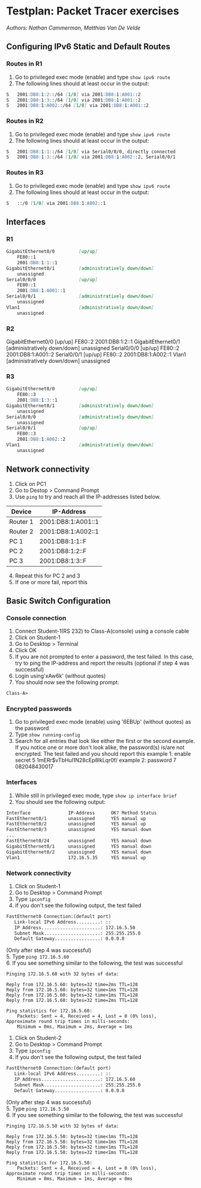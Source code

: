 # Testplan: Packet Tracer exercises

*Authors: Nathan Cammerman, Matthias Van De Velde*

## Configuring IPv6 Static and Default Routes
### Routes in R1
1. Go to privileged exec mode (enable) and type `show ipv6 route`
2. The following lines should at least occur in the output:
```Markdown
S   2001:DB8:1:2::/64 [1/0] via 2001:DB8:1:A001::2
S   2001:DB8:1:3::/64 [1/0] via 2001:DB8:1:A001::2
S   2001:DB8:1:A002::/64 [1/0] via 2001:DB8:1:A001::2
```

### Routes in R2
1. Go to privileged exec mode (enable) and type `show ipv6 route`
2. The following lines should at least occur in the output:
```Markdown
S   2001:DB8:1:1::/64 [1/0] via Serial0/0/0, directly connected
S   2001:DB8:1:3::/64 [1/0] via 2001:DB8:1:A002::2, Serial0/0/1
```

### Routes in R3
1. Go to privileged exec mode (enable) and type `show ipv6 route`
2. The following lines should at least occur in the output:
```Markdown
S   ::/0 [1/0] via 2001:DB8:1:A002::1
```

## Interfaces
### R1
```Markdown
GigabitEthernet0/0         [up/up]
    FE80::1
    2001:DB8:1:1::1
GigabitEthernet0/1         [administratively down/down]
    unassigned
Serial0/0/0                [up/up]
    FE80::1
    2001:DB8:1:A001::1
Serial0/0/1                [administratively down/down]
    unassigned
Vlan1                      [administratively down/down]
    unassigned
```

### R2
GigabitEthernet0/0         [up/up]
    FE80::2
    2001:DB8:1:2::1
GigabitEthernet0/1         [administratively down/down]
    unassigned
Serial0/0/0                [up/up]
    FE80::2
    2001:DB8:1:A001::2
Serial0/0/1                [up/up]
    FE80::2
    2001:DB8:1:A002::1
Vlan1                      [administratively down/down]
    unassigned

### R3
```Markdown
GigabitEthernet0/0         [up/up]
    FE80::3
    2001:DB8:1:3::1
GigabitEthernet0/1         [administratively down/down]
    unassigned
Serial0/0/0                [administratively down/down]
    unassigned
Serial0/0/1                [up/up]
    FE80::3
    2001:DB8:1:A002::2
Vlan1                      [administratively down/down]
    unassigned
```

## Network connectivity
1. Click on PC1
2. Go to Destop > Command Prompt
3. Use `ping` to try and reach all the IP-addresses listed below. 

| Device | IP-Address |
|---|---|
| Router 1 | 2001:DB8:1:A001::1 |
| Router 2 | 2001:DB8:1:A002::1 |
| PC 1 | 2001:DB8:1:1::F |
| PC 2 | 2001:DB8:1:2::F |
| PC 3 | 2001:DB8:1:3::F |

4. Repeat this for PC 2 and 3
5. If one or more fail, report this

## Basic Switch Configuration
### Console connection
1. Connect Student-1(RS 232) to Class-A(console) using a console cable 
2. Click on Student-1
3. Go to Desktop > Terminal
4. Click OK
5. If you are not prompted to enter a password, the test failed. In this case, try to ping the IP-address and report the results 
(optional if step 4 was successful)
6. Login using'xAw6k' (without quotes)
7. You should now see the following prompt:
```Markdown
Class-A>
```


### Encrypted passwords
1. Go to privileged exec mode (enable) using '6EBUp' (without quotes) as the password
2. Type `show running-config`
3. Search for all entries that look like either the first or the second example. If you notice one or more don't look alike, the password(s) is/are not encrypted. The test failed and you should report this
example 1: enable secret 5 $1$mERr$vTbHul1N28cEp8lkLqr0f/
example 2: password 7 082048430017  

### Interfaces
1. While still in privileged exec mode, type `show ip interface brief`
2. You should see the following output:
```Markdown
Interface              IP-Address      OK? Method Status                Protocol 
FastEthernet0/1        unassigned      YES manual up                    up 
FastEthernet0/2        unassigned      YES manual up                    up 
FastEthernet0/3        unassigned      YES manual down                  down 
... 
FastEthernet0/24       unassigned      YES manual down                  down 
GigabitEthernet0/1     unassigned      YES manual down                  down 
GigabitEthernet0/2     unassigned      YES manual down                  down 
Vlan1                  172.16.5.35     YES manual up                    up
```

### Network connectivity
1. Click on Student-1
2. Go to Desktop > Command Prompt
3. Type `ipconfig`
4. If you don't see the following output, the test failed
```Markdown
FastEthernet0 Connection:(default port)
   Link-local IPv6 Address.........: ::
   IP Address......................: 172.16.5.50
   Subnet Mask.....................: 255.255.255.0
   Default Gateway.................: 0.0.0.0
```
(Only after step 4 was successful)  
5. Type `ping 172.16.5.60`  
6. If you see something similar to the following, the test was successful
```
Pinging 172.16.5.60 with 32 bytes of data:

Reply from 172.16.5.60: bytes=32 time=2ms TTL=128
Reply from 172.16.5.60: bytes=32 time=1ms TTL=128
Reply from 172.16.5.60: bytes=32 time<1ms TTL=128
Reply from 172.16.5.60: bytes=32 time=2ms TTL=128

Ping statistics for 172.16.5.60:
    Packets: Sent = 4, Received = 4, Lost = 0 (0% loss),
Approximate round trip times in milli-seconds:
    Minimum = 0ms, Maximum = 2ms, Average = 1ms
```



1. Click on Student-2
2. Go to Desktop > Command Prompt
3. Type `ipconfig`
4. If you don't see the following output, the test failed
```Markdown
FastEthernet0 Connection:(default port)
   Link-local IPv6 Address.........: ::
   IP Address......................: 172.16.5.60
   Subnet Mask.....................: 255.255.255.0
   Default Gateway.................: 0.0.0.0
```
(Only after step 4 was successful)  
5. Type `ping 172.16.5.50`  
6. If you see something similar to the following, the test was successful
```
Pinging 172.16.5.50 with 32 bytes of data:

Reply from 172.16.5.50: bytes=32 time<1ms TTL=128
Reply from 172.16.5.50: bytes=32 time=1ms TTL=128
Reply from 172.16.5.50: bytes=32 time<1ms TTL=128
Reply from 172.16.5.50: bytes=32 time<1ms TTL=128

Ping statistics for 172.16.5.50:
    Packets: Sent = 4, Received = 4, Lost = 0 (0% loss),
Approximate round trip times in milli-seconds:
    Minimum = 0ms, Maximum = 1ms, Average = 0ms
```





















